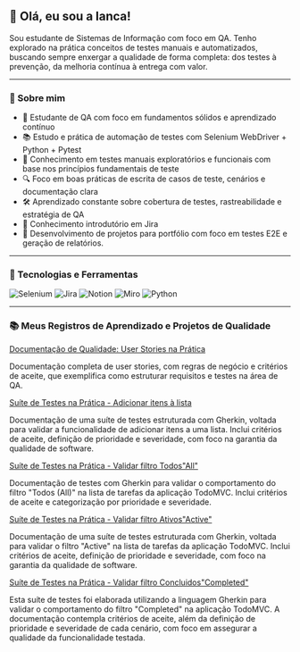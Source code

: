 ## 💙 Olá, eu sou a Ianca!

Sou estudante de Sistemas de Informação com foco em QA. Tenho explorado na prática conceitos de testes manuais e automatizados, buscando sempre enxergar a qualidade de forma completa: dos testes à prevenção, da melhoria contínua à entrega com valor.

---

### 📝 Sobre mim

- 🧠 Estudante de QA com foco em fundamentos sólidos e aprendizado contínuo  
- 📚 Estudo e prática de automação de testes com Selenium WebDriver + Python + Pytest  
- 🧩 Conhecimento em testes manuais exploratórios e funcionais com base nos princípios fundamentais de teste  
- 🔍 Foco em boas práticas de escrita de casos de teste, cenários e documentação clara  
- 🛠️ Aprendizado constante sobre cobertura de testes, rastreabilidade e estratégia de QA  
- 📎 Conhecimento introdutório em Jira 
- 🚀 Desenvolvimento de projetos para portfólio com foco em testes E2E e geração de relatórios.

---

### 🧰 Tecnologias e Ferramentas 

<p>
  <img alt="Selenium" src="https://img.shields.io/badge/Selenium-43B02A?style=for-the-badge&logo=selenium&logoColor=white" />
  <img alt="Jira" src="https://img.shields.io/badge/Jira-0052CC?style=for-the-badge&logo=jira&logoColor=white" />
  <img alt="Notion" src="https://img.shields.io/badge/Notion-000000?style=for-the-badge&logo=notion&logoColor=white" />
  <img alt="Miro" src="https://img.shields.io/badge/Miro-050038?style=for-the-badge&logo=miro&logoColor=white" />
  <img alt="Python" src="https://img.shields.io/badge/Python-3776AB?style=for-the-badge&logo=python&logoColor=white" />
</p>

---

### 📚 Meus Registros de Aprendizado e Projetos de Qualidade

[Documentação de Qualidade: User Stories na Prática](https://github.com/Ianca-del-cantone/user-story/blob/main/README.md#-documenta%C3%A7%C3%A3o-de-qualidade-user-stories-na-pr%C3%A1tica)

Documentação completa de user stories, com regras de negócio e critérios de aceite, que exemplifica como estruturar requisitos e testes na área de QA.

[Suíte de Testes na Prática - Adicionar itens à lista](https://github.com/Ianca-del-cantone/su-te-de-teste-adicionar-itens/blob/main/README.md)

Documentação de uma suíte de testes estruturada com Gherkin, voltada para validar a funcionalidade de adicionar itens a uma lista.
Inclui critérios de aceite, definição de prioridade e severidade, com foco na garantia da qualidade de software.

[Suíte de Testes na Prática - Validar filtro Todos"All"](https://github.com/Ianca-del-cantone/suite-de-testes-filtros/blob/main/README.md)

Documentação de testes com Gherkin para validar o comportamento do filtro "Todos (All)" na lista de tarefas da aplicação TodoMVC.
Inclui critérios de aceite e categorização por prioridade e severidade.

[Suíte de Testes na Prática - Validar filtro Ativos"Active"](https://github.com/Ianca-del-cantone/suite-de-teste-validar-filtro/blob/main/README.md)

Documentação de uma suíte de testes estruturada com Gherkin, voltada para validar o filtro "Active" na lista de tarefas da aplicação TodoMVC.
Inclui critérios de aceite, definição de prioridade e severidade, com foco na garantia da qualidade de software.

[Suíte de Testes na Prática - Validar filtro Concluidos"Completed"](https://github.com/Ianca-del-cantone/suite-de-teste-validar-filtro-completed/blob/main/README.md)

Esta suíte de testes foi elaborada utilizando a linguagem Gherkin para validar o comportamento do filtro "Completed" na aplicação TodoMVC.
A documentação contempla critérios de aceite, além da definição de prioridade e severidade de cada cenário, com foco em assegurar a qualidade da funcionalidade testada.










